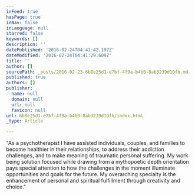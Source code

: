 ```yaml
---
inFeed: true
hasPage: true
inNav: false
inLanguage: null
starred: false
keywords: []
description: ''
datePublished: '2016-02-24T04:41:42.197Z'
dateModified: '2016-02-24T04:41:29.609Z'
title: ''
author: []
sourcePath: _posts/2016-02-23-6b8e25d1-e7bf-4f9a-b4b0-8ab3239d10fb.md
published: true
authors: []
publisher:
  name: null
  domain: null
  url: null
  favicon: null
url: 6b8e25d1-e7bf-4f9a-b4b0-8ab3239d10fb/index.html
_type: Article

---
```

"As a psychotherapist I have assisted individuals, couples, and families to become healthier in their relationships, to address their addiction challenges, and to make meaning of traumatic personal suffering.  My work being solution focused while drawing from a mythopoetic depth orientation pays special attention to how the challenges in the moment illuminate
opportunities and goals for the future.  My overarching specialty is 
the enhancement of personal and spiritual fulfillment through creativity
and choice."